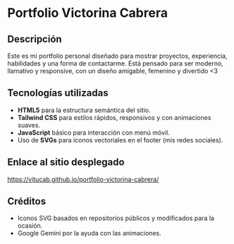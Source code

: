 # Portfolio Victorina Cabrera

## Descripción

Este es mi portfolio personal diseñado para mostrar proyectos, experiencia, habilidades y una forma de contactarme. Está pensado para ser moderno, llamativo y responsive, con un diseño amigable, femenino y divertido <3

## Tecnologías utilizadas

- **HTML5** para la estructura semántica del sitio.  
- **Tailwind CSS** para estilos rápidos, responsivos y con animaciones suaves.  
- **JavaScript** básico para interacción con menú móvil.  
- Uso de **SVGs** para iconos vectoriales en el footer (mis redes sociales).

## Enlace al sitio desplegado

https://vitucab.github.io/portfolio-victorina-cabrera/

## Créditos
 
- Iconos SVG basados en repositorios públicos y modificados para la ocasión.
- Google Gemini por la ayuda con las animaciones.
